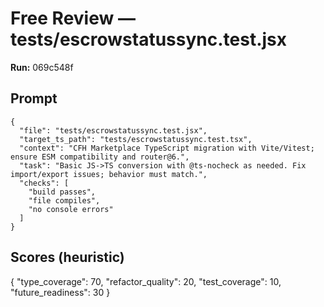 # Free Review — tests/escrowstatussync.test.jsx

**Run:** 069c548f

## Prompt

```
{
  "file": "tests/escrowstatussync.test.jsx",
  "target_ts_path": "tests/escrowstatussync.test.tsx",
  "context": "CFH Marketplace TypeScript migration with Vite/Vitest; ensure ESM compatibility and router@6.",
  "task": "Basic JS->TS conversion with @ts-nocheck as needed. Fix import/export issues; behavior must match.",
  "checks": [
    "build passes",
    "file compiles",
    "no console errors"
  ]
}
```

## Scores (heuristic)

{
  "type_coverage": 70,
  "refactor_quality": 20,
  "test_coverage": 10,
  "future_readiness": 30
}
